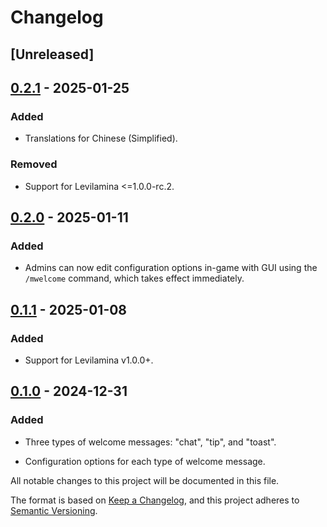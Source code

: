 # Changelog

## [Unreleased]

## [0.2.1] - 2025-01-25

### Added

- Translations for Chinese (Simplified).

### Removed

- Support for Levilamina <=1.0.0-rc.2.

## [0.2.0] - 2025-01-11

### Added

- Admins can now edit configuration options in-game with GUI using the `/mwelcome` command, which takes effect immediately.

## [0.1.1] - 2025-01-08

### Added

- Support for Levilamina v1.0.0+.

## [0.1.0] - 2024-12-31

### Added

- Three types of welcome messages: "chat", "tip", and "toast".

- Configuration options for each type of welcome message.

All notable changes to this project will be documented in this file.

[0.2.1]: https://github.com/mrmagic2020/MWelcome/releases/v0.2.1
[0.2.0]: https://github.com/mrmagic2020/MWelcome/releases/v0.2.0
[0.1.1]: https://github.com/mrmagic2020/MWelcome/releases/v0.1.1
[0.1.0]: https://github.com/mrmagic2020/MWelcome/releases/v0.1.0

The format is based on [Keep a Changelog](https://keepachangelog.com/en/1.0.0/),
and this project adheres to [Semantic Versioning](https://semver.org/spec/v2.0.0.html).
